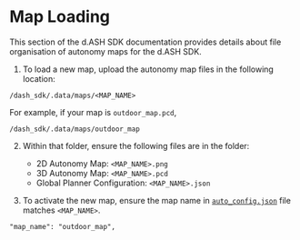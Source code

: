# Map Loading

This section of the d.ASH SDK documentation provides details about file organisation of autonomy maps for the d.ASH SDK. 

1. To load a new map, upload the autonomy map files in the following location:
```
/dash_sdk/.data/maps/<MAP_NAME>
```
For example, if your map is `outdoor_map.pcd`,
```
/dash_sdk/.data/maps/outdoor_map
```

2. Within that folder, ensure the following files are in the folder:

    - 2D Autonomy Map: `<MAP_NAME>.png`
    - 3D Autonomy Map: `<MAP_NAME>.pcd`
    - Global Planner Configuration: `<MAP_NAME>.json`



3. To activate the new map, ensure the map name in [`auto_config.json`](/sdk-config/auto-config) file matches `<MAP_NAME>`.
```
"map_name": "outdoor_map",
```